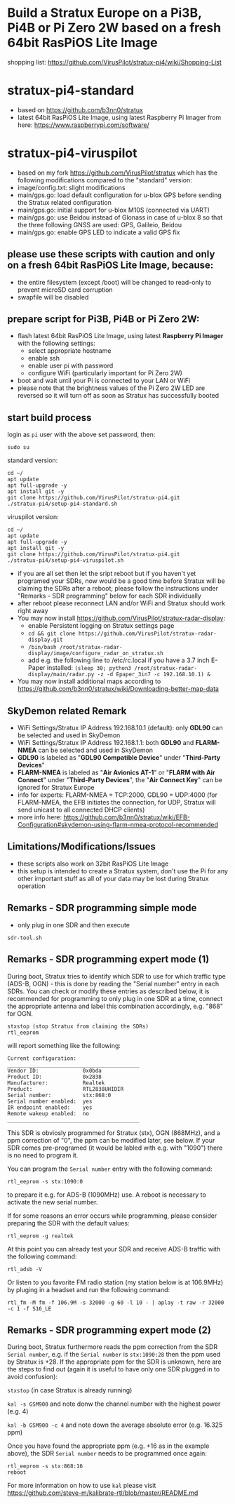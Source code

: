 # Build a Stratux Europe on a Pi3B, Pi4B or Pi Zero 2W based on a fresh 64bit RasPiOS Lite Image

shopping list: https://github.com/VirusPilot/stratux-pi4/wiki/Shopping-List

# stratux-pi4-standard
- based on https://github.com/b3nn0/stratux
- latest 64bit RasPiOS Lite Image, using latest Raspberry Pi Imager from here: https://www.raspberrypi.com/software/

# stratux-pi4-viruspilot
- based on my fork https://github.com/VirusPilot/stratux which has the following modifications compared to the "standard" version:
- image/config.txt: slight modifications
- main/gps.go: load default configuration for u-blox GPS before sending the Stratux related configuration
- main/gps.go: initial support for u-blox M10S (connected via UART)
- main/gps.go: use Beidou instead of Glonass in case of u-blox 8 so that the three following GNSS are used: GPS, Galileio, Beidou
- main/gps.go: enable GPS LED to indicate a valid GPS fix

## please use these scripts with caution and only on a fresh 64bit RasPiOS Lite Image, because:
- the entire filesystem (except /boot) will be changed to read-only to prevent microSD card corruption
- swapfile will be disabled

## prepare script for Pi3B, Pi4B or Pi Zero 2W:
- flash latest 64bit RasPiOS Lite Image, using latest **Raspberry Pi Imager** with the following settings:
  - select appropriate hostname
  - enable ssh
  - enable user pi with password
  - configure WiFi (particularly important for Pi Zero 2W)
- boot and wait until your Pi is connected to your LAN or WiFi
- please note that the brightness values of the Pi Zero 2W LED are reversed so it will turn off as soon as Stratux has successfully booted

## start build process
login as `pi` user with the above set password, then:
```
sudo su
```
standard version:
```
cd ~/
apt update
apt full-upgrade -y
apt install git -y
git clone https://github.com/VirusPilot/stratux-pi4.git
./stratux-pi4/setup-pi4-standard.sh
```
viruspilot version:
```
cd ~/
apt update
apt full-upgrade -y
apt install git -y
git clone https://github.com/VirusPilot/stratux-pi4.git
./stratux-pi4/setup-pi4-viruspilot.sh
```
- if you are all set then let the sript reboot but if you haven't yet programed your SDRs, now would be a good time before Stratux will be claiming the SDRs after a reboot; please follow the instructions under "Remarks - SDR programming" below for each SDR individually
- after reboot please reconnect LAN and/or WiFi and Stratux should work right away
- You may now install https://github.com/VirusPilot/stratux-radar-display:
  - enable Persistent logging on Stratux settings page
  - `cd && git clone https://github.com/VirusPilot/stratux-radar-display.git`
  - `/bin/bash /root/stratux-radar-display/image/configure_radar_on_stratux.sh`
  - add e.g. the following line to /etc/rc.local if you have a 3.7 inch E-Paper installed: `(sleep 30; python3 /root/stratux-radar-display/main/radar.py -z -d Epaper_3in7 -c 192.168.10.1) &`
- You may now install additional maps according to https://github.com/b3nn0/stratux/wiki/Downloading-better-map-data

## SkyDemon related Remark
- WiFi Settings/Stratux IP Address 192.168.10.1 (default): only **GDL90** can be selected and used in SkyDemon
- WiFi Settings/Stratux IP Address 192.168.1.1: both **GDL90** and **FLARM-NMEA** can be selected and used in SkyDemon
- **GDL90** is labeled as "**GDL90 Compatible Device**" under "**Third-Party Devices**"
- **FLARM-NMEA** is labeled as "**Air Avionics AT-1**" or "**FLARM with Air Connect**" under "**Third-Party Devices**", the "**Air Connect Key**" can be ignored for Stratux Europe
- info for experts: FLARM-NMEA = TCP:2000, GDL90 = UDP:4000 (for FLARM-NMEA, the EFB initiates the connection, for UDP, Stratux will send unicast to all connected DHCP clients)
- more info here: https://github.com/b3nn0/stratux/wiki/EFB-Configuration#skydemon-using-flarm-nmea-protocol-recommended

## Limitations/Modifications/Issues
- these scripts also work on 32bit RasPiOS Lite Image
- this setup is intended to create a Stratux system, don't use the Pi for any other important stuff as all of your data may be lost during Stratux operation

## Remarks - SDR programming simple mode
- only plug in one SDR and then execute
```
sdr-tool.sh
```

## Remarks - SDR programming expert mode (1)
During boot, Stratux tries to identify which SDR to use for which traffic type (ADS-B, OGN) - this is done by reading the "Serial number" entry in each SDRs. You can check or modify these entries as described below, it is recommended for programming to only plug in one SDR at a time, connect the appropriate antenna and label this combination accordingly, e.g. "868" for OGN.
```
stxstop (stop Stratux from claiming the SDRs)
rtl_eeprom
```
will report something like the following:
```
Current configuration:
__________________________________________
Vendor ID:              0x0bda
Product ID:             0x2838
Manufacturer:           Realtek
Product:                RTL2838UHIDIR
Serial number:          stx:868:0
Serial number enabled:  yes
IR endpoint enabled:    yes
Remote wakeup enabled:  no
__________________________________________
```
This SDR is obviosly programmed for Stratux (stx), OGN (868MHz), and a ppm correction of "0", the ppm can be modified later, see below. If your SDR comes pre-programed (it would be labled with e.g. with "1090") there is no need to program it.

You can program the `Serial number` entry with the following command:
```
rtl_eeprom -s stx:1090:0
```
to prepare it e.g. for ADS-B (1090MHz) use. A reboot is necessary to activate the new serial number.

If for some reasons an error occurs while programming, please consider preparing the SDR with the default values:
```
rtl_eeprom -g realtek
```
At this point you can already test your SDR and receive ADS-B traffic with the following command:
```
rtl_adsb -V
```
Or listen to you favorite FM radio station (my station below is at 106.9MHz) by pluging in a headset and run the following command:
```
rtl_fm -M fm -f 106.9M -s 32000 -g 60 -l 10 - | aplay -t raw -r 32000 -c 1 -f S16_LE
```
## Remarks - SDR programming expert mode (2)
During boot, Stratux furthermore reads the ppm correction from the SDR `Serial number`, e.g. if the `Serial number` is `stx:1090:28` then the ppm used by Stratux is +28. If the appropriate ppm for the SDR is unknown, here are the steps to find out (again it is useful to have only one SDR plugged in to avoid confusion):

`stxstop` (in case Stratux is already running)

`kal -s GSM900` and note donw the channel number with the highest power (e.g. 4)

`kal -b GSM900 -c 4` and note down the average absolute error (e.g. 16.325 ppm)

Once you have found the appropriate ppm (e.g. +16 as in the example above), the SDR `Serial number` needs to be programmed once again:
```
rtl_eeprom -s stx:868:16
reboot
```
For more information on how to use `kal` please visit https://github.com/steve-m/kalibrate-rtl/blob/master/README.md
